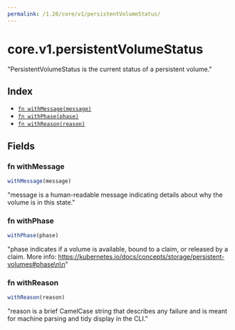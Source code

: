```yaml
---
permalink: /1.26/core/v1/persistentVolumeStatus/
---
```


# core.v1.persistentVolumeStatus

"PersistentVolumeStatus is the current status of a persistent volume."

## Index

* [`fn withMessage(message)`](#fn-withmessage)
* [`fn withPhase(phase)`](#fn-withphase)
* [`fn withReason(reason)`](#fn-withreason)

## Fields

### fn withMessage

```ts
withMessage(message)
```

"message is a human-readable message indicating details about why the volume is in this state."

### fn withPhase

```ts
withPhase(phase)
```

"phase indicates if a volume is available, bound to a claim, or released by a claim. More info: https://kubernetes.io/docs/concepts/storage/persistent-volumes#phase\n\n"

### fn withReason

```ts
withReason(reason)
```

"reason is a brief CamelCase string that describes any failure and is meant for machine parsing and tidy display in the CLI."